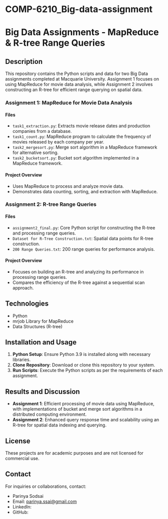 # COMP-6210_Big-data-assignment
# Big Data Assignments - MapReduce & R-tree Range Queries

## Description
This repository contains the Python scripts and data for two Big Data assignments completed at Macquarie University. Assignment 1 focuses on using MapReduce for movie data analysis, while Assignment 2 involves constructing an R-tree for efficient range querying on spatial data.

### Assignment 1: MapReduce for Movie Data Analysis
#### Files
- `task1_extraction.py`: Extracts movie release dates and production companies from a database.
- `task1_count.py`: MapReduce program to calculate the frequency of movies released by each company per year.
- `task2_mergesort.py`: Merge sort algorithm in a MapReduce framework for alternative sorting.
- `task2_bucketsort.py`: Bucket sort algorithm implemented in a MapReduce framework.


#### Project Overview
- Uses MapReduce to process and analyze movie data.
- Demonstrates data counting, sorting, and extraction with MapReduce.

### Assignment 2: R-tree Range Queries
#### Files
- `assignment2_final.py`: Core Python script for constructing the R-tree and processing range queries.
- `Dataset for R-Tree Construction.txt`: Spatial data points for R-tree construction.
- `200 Range Queries.txt`: 200 range queries for performance analysis.

#### Project Overview
- Focuses on building an R-tree and analyzing its performance in processing range queries.
- Compares the efficiency of the R-tree against a sequential scan approach.

## Technologies
- Python
- mrjob Library for MapReduce
- Data Structures (R-tree)

## Installation and Usage
1. **Python Setup**: Ensure Python 3.9 is installed along with necessary libraries.
2. **Clone Repository**: Download or clone this repository to your system.
3. **Run Scripts**: Execute the Python scripts as per the requirements of each assignment.

## Results and Discussion
- **Assignment 1**: Efficient processing of movie data using MapReduce, with implementations of bucket and merge sort algorithms in a distributed computing environment.
- **Assignment 2**: Enhanced query response time and scalability using an R-tree for spatial data indexing and querying.

## License
These projects are for academic purposes and are not licensed for commercial use.

## Contact
For inquiries or collaborations, contact:
- Parinya Sodsai
- Email: parinya.ssai@gmail.com
- LinkedIn: 
- GitHub: 

